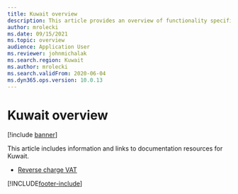 ```yaml
---
title: Kuwait overview
description: This article provides an overview of functionality specific to Kuwait.
author: mrolecki
ms.date: 09/15/2021
ms.topic: overview
audience: Application User
ms.reviewer: johnmichalak
ms.search.region: Kuwait
ms.author: mrolecki
ms.search.validFrom: 2020-06-04
ms.dyn365.ops.version: 10.0.13
---
```


# Kuwait overview

[!include [banner](../../includes/banner.md)]

This article includes information and links to documentation resources for Kuwait.

- [Reverse charge VAT](../global/emea-reverse-charge.md)


[!INCLUDE[footer-include](../../../includes/footer-banner.md)]
